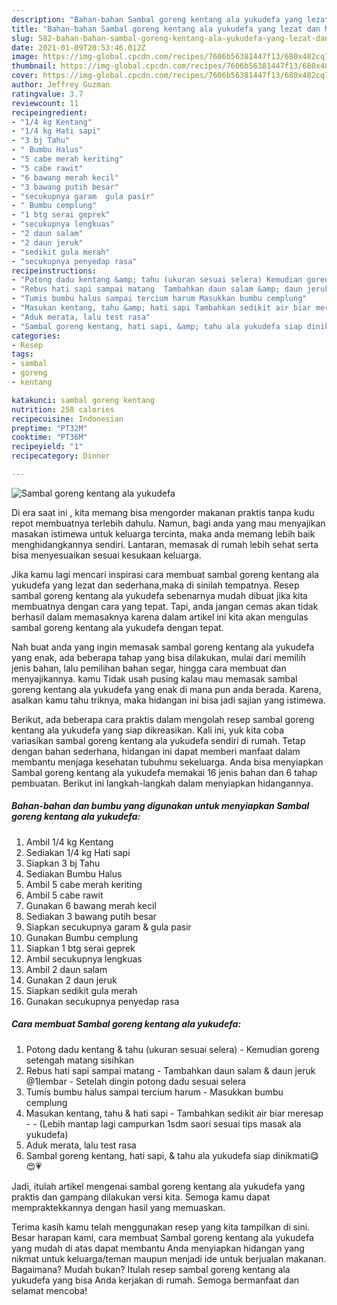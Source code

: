 ```yaml
---
description: "Bahan-bahan Sambal goreng kentang ala yukudefa yang lezat dan Mudah Dibuat"
title: "Bahan-bahan Sambal goreng kentang ala yukudefa yang lezat dan Mudah Dibuat"
slug: 582-bahan-bahan-sambal-goreng-kentang-ala-yukudefa-yang-lezat-dan-mudah-dibuat
date: 2021-01-09T20:53:46.012Z
image: https://img-global.cpcdn.com/recipes/7606b56381447f13/680x482cq70/sambal-goreng-kentang-ala-yukudefa-foto-resep-utama.jpg
thumbnail: https://img-global.cpcdn.com/recipes/7606b56381447f13/680x482cq70/sambal-goreng-kentang-ala-yukudefa-foto-resep-utama.jpg
cover: https://img-global.cpcdn.com/recipes/7606b56381447f13/680x482cq70/sambal-goreng-kentang-ala-yukudefa-foto-resep-utama.jpg
author: Jeffrey Guzman
ratingvalue: 3.7
reviewcount: 11
recipeingredient:
- "1/4 kg Kentang"
- "1/4 kg Hati sapi"
- "3 bj Tahu"
- " Bumbu Halus"
- "5 cabe merah keriting"
- "5 cabe rawit"
- "6 bawang merah kecil"
- "3 bawang putih besar"
- "secukupnya garam  gula pasir"
- " Bumbu cemplung"
- "1 btg serai geprek"
- "secukupnya lengkuas"
- "2 daun salam"
- "2 daun jeruk"
- "sedikit gula merah"
- "secukupnya penyedap rasa"
recipeinstructions:
- "Potong dadu kentang &amp; tahu (ukuran sesuai selera) Kemudian goreng setengah matang sisihkan"
- "Rebus hati sapi sampai matang  Tambahkan daun salam &amp; daun jeruk @1lembar Setelah dingin potong dadu sesuai selera"
- "Tumis bumbu halus sampai tercium harum Masukkan bumbu cemplung"
- "Masukan kentang, tahu &amp; hati sapi Tambahkan sedikit air biar meresap  (Lebih mantap lagi campurkan 1sdm saori sesuai tips masak ala yukudefa)"
- "Aduk merata, lalu test rasa"
- "Sambal goreng kentang, hati sapi, &amp; tahu ala yukudefa siap dinikmati😋😍💗"
categories:
- Resep
tags:
- sambal
- goreng
- kentang

katakunci: sambal goreng kentang 
nutrition: 258 calories
recipecuisine: Indonesian
preptime: "PT32M"
cooktime: "PT36M"
recipeyield: "1"
recipecategory: Dinner

---
```



![Sambal goreng kentang ala yukudefa](https://img-global.cpcdn.com/recipes/7606b56381447f13/680x482cq70/sambal-goreng-kentang-ala-yukudefa-foto-resep-utama.jpg)

Di era  saat ini , kita memang bisa mengorder makanan praktis tanpa kudu repot membuatnya terlebih dahulu. Namun, bagi anda yang mau menyajikan masakan istimewa untuk keluarga tercinta, maka anda memang lebih baik menghidangkannya sendiri. Lantaran, memasak di rumah lebih sehat serta bisa menyesuaikan sesuai kesukaan keluarga.

Jika kamu lagi mencari inspirasi cara membuat sambal goreng kentang ala yukudefa yang lezat dan sederhana,maka di sinilah tempatnya. Resep sambal goreng kentang ala yukudefa  sebenarnya mudah dibuat jika kita membuatnya dengan cara yang tepat. Tapi, anda jangan cemas akan tidak berhasil dalam memasaknya 
karena dalam artikel ini kita akan mengulas sambal goreng kentang ala yukudefa dengan tepat.  



Nah buat anda yang ingin memasak sambal goreng kentang ala yukudefa yang enak, ada beberapa tahap yang bisa dilakukan, mulai dari memilih jenis bahan, lalu pemilihan bahan segar, hingga cara membuat dan menyajikannya. kamu Tidak usah pusing kalau mau memasak sambal goreng kentang ala yukudefa yang enak di mana pun anda berada. Karena, asalkan kamu  tahu triknya, maka hidangan ini bisa jadi sajian yang istimewa.

Berikut, ada beberapa cara praktis  dalam mengolah resep sambal goreng kentang ala yukudefa yang siap dikreasikan. Kali ini, yuk kita coba variasikan sambal goreng kentang ala yukudefa sendiri di rumah. Tetap dengan bahan sederhana, hidangan ini dapat memberi manfaat dalam membantu menjaga kesehatan tubuhmu sekeluarga. Anda bisa menyiapkan Sambal goreng kentang ala yukudefa memakai 16 jenis bahan dan 6 tahap pembuatan. Berikut ini langkah-langkah dalam menyiapkan hidangannya.

<!--inarticleads1-->

##### Bahan-bahan dan bumbu yang digunakan untuk menyiapkan Sambal goreng kentang ala yukudefa:

1. Ambil 1/4 kg Kentang
1. Sediakan 1/4 kg Hati sapi
1. Siapkan 3 bj Tahu
1. Sediakan  Bumbu Halus
1. Ambil 5 cabe merah keriting
1. Ambil 5 cabe rawit
1. Gunakan 6 bawang merah kecil
1. Sediakan 3 bawang putih besar
1. Siapkan secukupnya garam &amp; gula pasir
1. Gunakan  Bumbu cemplung
1. Siapkan 1 btg serai geprek
1. Ambil secukupnya lengkuas
1. Ambil 2 daun salam
1. Gunakan 2 daun jeruk
1. Siapkan sedikit gula merah
1. Gunakan secukupnya penyedap rasa




<!--inarticleads2-->

##### Cara membuat Sambal goreng kentang ala yukudefa:

1. Potong dadu kentang &amp; tahu (ukuran sesuai selera) - Kemudian goreng setengah matang sisihkan
1. Rebus hati sapi sampai matang  - Tambahkan daun salam &amp; daun jeruk @1lembar - Setelah dingin potong dadu sesuai selera
1. Tumis bumbu halus sampai tercium harum - Masukkan bumbu cemplung
1. Masukan kentang, tahu &amp; hati sapi - Tambahkan sedikit air biar meresap -  - (Lebih mantap lagi campurkan 1sdm saori sesuai tips masak ala yukudefa)
1. Aduk merata, lalu test rasa
1. Sambal goreng kentang, hati sapi, &amp; tahu ala yukudefa siap dinikmati😋😍💗




Jadi, itulah artikel mengenai  sambal goreng kentang ala yukudefa  yang praktis dan gampang dilakukan versi kita. Semoga kamu dapat mempraktekkannya dengan hasil yang memuaskan. 

Terima kasih kamu telah menggunakan resep yang kita tampilkan di sini. Besar harapan kami, cara membuat  Sambal goreng kentang ala yukudefa yang mudah di atas dapat membantu Anda menyiapkan hidangan yang nikmat untuk keluarga/teman maupun menjadi ide untuk berjualan makanan. Bagaimana? Mudah bukan? Itulah resep sambal goreng kentang ala yukudefa yang bisa Anda kerjakan di rumah. Semoga bermanfaat dan selamat mencoba!

